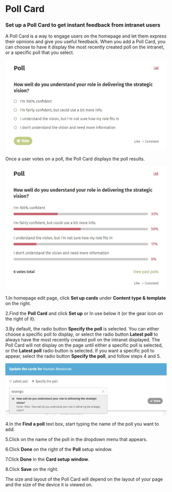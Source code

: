 # Poll Card

### Set up a Poll Card to get instant feedback from intranet users

A Poll Card is a way to engage users on the homepage and let them express their opinions and give you useful feedback. When you add a Poll Card, you can choose to have it display the most recently created poll on the intranet, or a specific poll that you select.

![](../../../../.gitbook/assets/1%20%28113%29.jpg)

Once a user votes on a poll, the Poll Card displays the poll results.

![](../../../../.gitbook/assets/2%20%2819%29.jpg)

1.In homepage edit page, click **Set up cards** under **Content type & template** on the right.

2.Find the **Poll Card** and click **Set up** or In use below it \(or the gear icon on the right of it\).

3.By default, the radio button **Specify the poll** is selected. You can either choose a specific poll to display, or select the radio button **Latest poll** to always have the most recently created poll on the intranet displayed. The Poll Card will not display on the page until either a specific poll is selected, or the **Latest poll** radio button is selected. If you want a specific poll to appear, select the radio button **Specify the poll**, and follow steps 4 and 5.

![](../../../../.gitbook/assets/3%20%2858%29.jpg)



4.In the **Find a poll** text box, start typing the name of the poll you want to add.

5.Click on the name of the poll in the dropdown menu that appears.

6.Click **Done** on the right of the **Poll** setup window.

7.Click **Done** in the **Card setup window**.

8.Click **Save** on the right.

The size and layout of the Poll Card will depend on the layout of your page and the size of the device it is viewed on.

